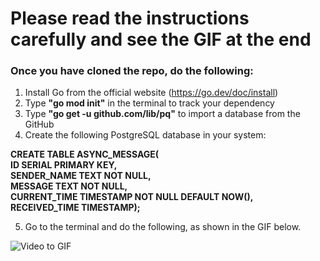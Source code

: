 # Please read the instructions carefully and see the GIF at the end 
### Once you have cloned the repo, do the following:   

1. Install Go from the official website (https://go.dev/doc/install) <br> 
2. Type **"go mod init"** in the terminal to track your dependency <br> 
3. Type **"go get -u github.com/lib/pq"** to import a database from the GitHub <br> 
4. Create the following PostgreSQL database in your system: <br>

**CREATE TABLE ASYNC_MESSAGE(** <br>
**ID SERIAL PRIMARY KEY,** <br>
**SENDER_NAME TEXT NOT NULL,** <br>
**MESSAGE TEXT NOT NULL,** <br>
**CURRENT_TIME TIMESTAMP NOT NULL DEFAULT NOW(),** <br>
**RECEIVED_TIME TIMESTAMP);** <br>

5. Go to the terminal and do the following, as shown in the GIF below. <br>

![Video to GIF](https://github.com/ADA-GWU/processes-and-asynchronous-messaging-BayramovAnar/assets/98649599/ad9250b2-b630-414a-af7d-3b6385aaa7ac)
